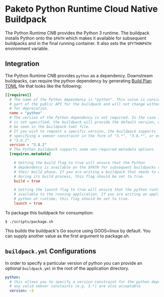 # Paketo Python Runtime Cloud Native Buildpack

The Python Runtime CNB provides the Python 3 runtime.
The buildpack installs Python onto the `$PATH` which makes it available
for subsequent buildpacks and in the final running container. It also sets
the `$PYTHONPATH` environment variable.

## Integration

The Python Runtime CNB provides `python` as a dependency. Downstream buildpacks,
can require the python dependency by generating
[Build Plan TOML](https://github.com/buildpacks/spec/blob/master/buildpack.md#build-plan-toml)
file that looks like the following:

```toml
[[requires]]
  # The name of the Python dependency is "python". This value is considered
  # part of the public API for the buildpack and will not change without a plan
  # for deprecation.
  name = "python"
  # The version of the Python dependency is not required. In the case it
  # is not specified, the buildpack will provide the default version, which can
  # be seen in the buildpack.toml file.
  # If you wish to request a specific version, the buildpack supports
  # specifying a semver constraint in the form of "3.*", "3.8.*", or even
  # "3.8.2".
  version = "3.8.2"
  # The Python buildpack supports some non-required metadata options.
  [requires.metadata]

    # Setting the build flag to true will ensure that the Python
    # depdendency is available on the $PATH for subsequent buildpacks during
    # their build phase. If you are writing a buildpack that needs to use Python
    # during its build process, this flag should be set to true.
    build = true

    # Setting the launch flag to true will ensure that the python runtime is
    # available to the running application. If you are writing an application that needs to run
    # python at runtime, this flag should be set to true.
    launch = true
```

To package this buildpack for consumption:
```
$ ./scripts/package.sh
```
This builds the buildpack's Go source using GOOS=linux by default. You can supply another value as the first argument to package.sh.

## `buildpack.yml` Configurations

In order to specify a particular version of python you can
provide an optional `buildpack.yml` in the root of the application directory.

```yaml
python:
  # this allows you to specify a version constraint for the python depdendency
  # any valid semver constaints (e.g. 3.*) are also acceptable
  version: ~3
```
